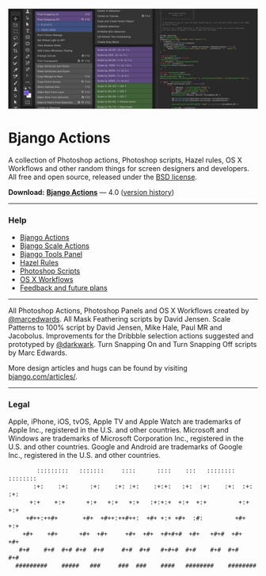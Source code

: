 ![](Help/images/actions-hero.png)

# Bjango Actions

A collection of Photoshop actions, Photoshop scripts, Hazel rules, OS X Workflows and other random things for screen designers and developers. All free and open source, released under the [BSD license](https://github.com/bjango/Bjango-Actions/blob/master/Help/License.md).

**Download:** **[Bjango Actions](https://github.com/bjango/Bjango-Actions/archive/master.zip)** — 4.0 ([version history](https://github.com/bjango/Bjango-Actions/blob/master/Help/Version%20History.md))

-----

### Help

- [Bjango Actions](https://github.com/bjango/Bjango-Actions/blob/Help/Actions.md)
- [Bjango Scale Actions](https://github.com/bjango/Bjango-Actions/blob/Help/Help.md#Bjango-Scale-Actions)
- [Bjango Tools Panel](https://github.com/bjango/Bjango-Actions/blob/Help/Help.md#Bjango-Tools-Panel)
- [Hazel Rules](https://github.com/bjango/Bjango-Actions/blob/Help/Help.md#Hazel-Rules)
- [Photoshop Scripts](https://github.com/bjango/Bjango-Actions/blob/Help/Help.md#Photoshop-Scripts)
- [OS X Workflows](https://github.com/bjango/Bjango-Actions/blob/Help/Help.md#OS-X-Workflows)
- [Feedback and future plans](https://github.com/bjango/Bjango-Actions/blob/Help/Help.md#Feedback-and-future-plans)

-----

All Photoshop Actions, Photoshop Panels and OS X Workflows created by [@marcedwards](http://twitter.com/marcedwards). All Mask Feathering scripts by David Jensen. Scale Patterns to 100% script by David Jensen, Mike Hale, Paul MR and Jacobolus. Improvements for the Dribbble selection actions suggested and prototyped by [@darkwark](http://twitter.com/darkwark). Turn Snapping On and Turn Snapping Off scripts by Marc Edwards.

More design articles and hugs can be found by visiting [bjango.com/articles/](http://bjango.com/articles/).

-----

### Legal

Apple, iPhone, iOS, tvOS, Apple TV and Apple Watch are trademarks of Apple Inc., registered in the U.S. and other countries. Microsoft and Windows are trademarks of Microsoft Corporation Inc., registered in the U.S. and other countries. Google and Android are trademarks of Google Inc., registered in the U.S. and other countries.

```
        :::::::::   :::::::     ::::      ::::    :::   ::::::::    :::::::: 
       :+:    :+:      :+:    :+: :+:    :+:+:   :+:  :+:    :+:  :+:    :+: 
      +:+    +:+      +:+   +:+   +:+   :+:+:+  +:+  +:+         +:+    +:+  
     +#++:++#+       +#+  +#++:++#++:  +#+ +:+ +#+  :#:         +#+    +:+   
    +#+    +#+      +#+  +#+     +#+  +#+  +#+#+#  +#+   +#+#  +#+    +#+    
   #+#    #+#  #+# #+#  #+#     #+#  #+#   #+#+#  #+#    #+#  #+#    #+#     
  #########    #####   ###     ###  ###    ####   ########    ########       
```
